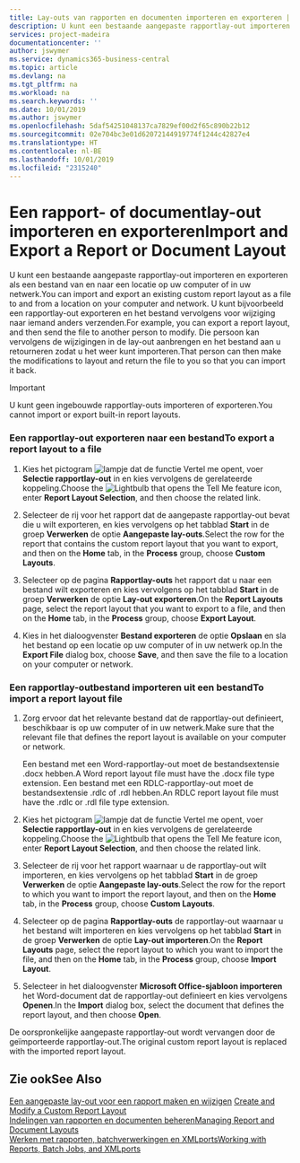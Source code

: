 ```yaml
---
title: Lay-outs van rapporten en documenten importeren en exporteren | Microsoft Docs
description: U kunt een bestaande aangepaste rapportlay-out importeren en exporteren als een bestand van en naar een locatie op uw computer of in uw netwerk.
services: project-madeira
documentationcenter: ''
author: jswymer
ms.service: dynamics365-business-central
ms.topic: article
ms.devlang: na
ms.tgt_pltfrm: na
ms.workload: na
ms.search.keywords: ''
ms.date: 10/01/2019
ms.author: jswymer
ms.openlocfilehash: 5daf54251048137ca7829ef00d2f65c890b22b12
ms.sourcegitcommit: 02e704bc3e01d62072144919774f1244c42827e4
ms.translationtype: HT
ms.contentlocale: nl-BE
ms.lasthandoff: 10/01/2019
ms.locfileid: "2315240"
---
```

# <a name="import-and-export-a-report-or-document-layout"></a><span data-ttu-id="08d8b-103">Een rapport- of documentlay-out importeren en exporteren</span><span class="sxs-lookup"><span data-stu-id="08d8b-103">Import and Export a Report or Document Layout</span></span>
<span data-ttu-id="08d8b-104">U kunt een bestaande aangepaste rapportlay-out importeren en exporteren als een bestand van en naar een locatie op uw computer of in uw netwerk.</span><span class="sxs-lookup"><span data-stu-id="08d8b-104">You can import and export an existing custom report layout as a file to and from a location on your computer and network.</span></span> <span data-ttu-id="08d8b-105">U kunt bijvoorbeeld een rapportlay-out exporteren en het bestand vervolgens voor wijziging naar iemand anders verzenden.</span><span class="sxs-lookup"><span data-stu-id="08d8b-105">For example, you can export a report layout, and then send the file to another person to modify.</span></span> <span data-ttu-id="08d8b-106">Die persoon kan vervolgens de wijzigingen in de lay-out aanbrengen en het bestand aan u retourneren zodat u het weer kunt importeren.</span><span class="sxs-lookup"><span data-stu-id="08d8b-106">That person can then make the modifications to layout and return the file to you so that you can import it back.</span></span>  

> [!IMPORTANT]  
>  <span data-ttu-id="08d8b-107">U kunt geen ingebouwde rapportlay-outs importeren of exporteren.</span><span class="sxs-lookup"><span data-stu-id="08d8b-107">You cannot import or export built-in report layouts.</span></span>  

### <a name="to-export-a-report-layout-to-a-file"></a><span data-ttu-id="08d8b-108">Een rapportlay-out exporteren naar een bestand</span><span class="sxs-lookup"><span data-stu-id="08d8b-108">To export a report layout to a file</span></span>  

1.  <span data-ttu-id="08d8b-109">Kies het pictogram ![lampje dat de functie Vertel me opent](media/ui-search/search_small.png "Vertel me wat u wilt doen"), voer **Selectie rapportlay-out** in en kies vervolgens de gerelateerde koppeling.</span><span class="sxs-lookup"><span data-stu-id="08d8b-109">Choose the ![Lightbulb that opens the Tell Me feature](media/ui-search/search_small.png "Tell me what you want to do") icon, enter **Report Layout Selection**, and then choose the related link.</span></span>  

2.  <span data-ttu-id="08d8b-110">Selecteer de rij voor het rapport dat de aangepaste rapportlay-out bevat die u wilt exporteren, en kies vervolgens op het tabblad **Start** in de groep **Verwerken** de optie **Aangepaste lay-outs**.</span><span class="sxs-lookup"><span data-stu-id="08d8b-110">Select the row for the report that contains the custom report layout that you want to export, and then on the **Home** tab, in the **Process** group, choose **Custom Layouts**.</span></span>  

3.  <span data-ttu-id="08d8b-111">Selecteer op de pagina **Rapportlay-outs** het rapport dat u naar een bestand wilt exporteren en kies vervolgens op het tabblad **Start** in de groep **Verwerken** de optie **Lay-out exporteren**.</span><span class="sxs-lookup"><span data-stu-id="08d8b-111">On the **Report Layouts** page, select the report layout that you want to export to a file, and then on the **Home** tab, in the **Process** group, choose **Export Layout**.</span></span>  

4.  <span data-ttu-id="08d8b-112">Kies in het dialoogvenster **Bestand exporteren** de optie **Opslaan** en sla het bestand op een locatie op uw computer of in uw netwerk op.</span><span class="sxs-lookup"><span data-stu-id="08d8b-112">In the **Export File** dialog box, choose **Save**, and then save the file to a location on your computer or network.</span></span>  

### <a name="to-import-a-report-layout-file"></a><span data-ttu-id="08d8b-113">Een rapportlay-outbestand importeren uit een bestand</span><span class="sxs-lookup"><span data-stu-id="08d8b-113">To import a report layout file</span></span>  

1.  <span data-ttu-id="08d8b-114">Zorg ervoor dat het relevante bestand dat de rapportlay-out definieert, beschikbaar is op uw computer of in uw netwerk.</span><span class="sxs-lookup"><span data-stu-id="08d8b-114">Make sure that the relevant file that defines the report layout is available on your computer or network.</span></span>  

     <span data-ttu-id="08d8b-115">Een bestand met een Word-rapportlay-out moet de bestandsextensie .docx hebben.</span><span class="sxs-lookup"><span data-stu-id="08d8b-115">A Word report layout file must have the .docx file type extension.</span></span> <span data-ttu-id="08d8b-116">Een bestand met een RDLC-rapportlay-out moet de bestandsextensie .rdlc of .rdl hebben.</span><span class="sxs-lookup"><span data-stu-id="08d8b-116">An RDLC report layout file must have the .rdlc or .rdl file type extension.</span></span>  

2.  <span data-ttu-id="08d8b-117">Kies het pictogram ![lampje dat de functie Vertel me opent](media/ui-search/search_small.png "Vertel me wat u wilt doen"), voer **Selectie rapportlay-out** in en kies vervolgens de gerelateerde koppeling.</span><span class="sxs-lookup"><span data-stu-id="08d8b-117">Choose the ![Lightbulb that opens the Tell Me feature](media/ui-search/search_small.png "Tell me what you want to do") icon, enter **Report Layout Selection**, and then choose the related link.</span></span>  

3.  <span data-ttu-id="08d8b-118">Selecteer de rij voor het rapport waarnaar u de rapportlay-out wilt importeren, en kies vervolgens op het tabblad **Start** in de groep **Verwerken** de optie **Aangepaste lay-outs**.</span><span class="sxs-lookup"><span data-stu-id="08d8b-118">Select the row for the report to which you want to import the report layout, and then on the **Home** tab, in the **Process** group, choose **Custom Layouts**.</span></span>  

4.  <span data-ttu-id="08d8b-119">Selecteer op de pagina **Rapportlay-outs** de rapportlay-out waarnaar u het bestand wilt importeren en kies vervolgens op het tabblad **Start** in de groep **Verwerken** de optie **Lay-out importeren**.</span><span class="sxs-lookup"><span data-stu-id="08d8b-119">On the **Report Layouts** page, select the report layout to which you want to import the file, and then on the **Home** tab, in the **Process** group, choose **Import Layout**.</span></span>  

5.  <span data-ttu-id="08d8b-120">Selecteer in het dialoogvenster **Microsoft Office-sjabloon importeren** het Word-document dat de rapportlay-out definieert en kies vervolgens **Openen**.</span><span class="sxs-lookup"><span data-stu-id="08d8b-120">In the **Import** dialog box, select the document that defines the report layout, and then choose **Open**.</span></span>  

 <span data-ttu-id="08d8b-121">De oorspronkelijke aangepaste rapportlay-out wordt vervangen door de geïmporteerde rapportlay-out.</span><span class="sxs-lookup"><span data-stu-id="08d8b-121">The original custom report layout is replaced with the imported report layout.</span></span>  

## <a name="see-also"></a><span data-ttu-id="08d8b-122">Zie ook</span><span class="sxs-lookup"><span data-stu-id="08d8b-122">See Also</span></span>  
 <span data-ttu-id="08d8b-123">[Een aangepaste lay-out voor een rapport maken en wijzigen](ui-how-create-custom-report-layout.md) </span><span class="sxs-lookup"><span data-stu-id="08d8b-123">[Create and Modify a Custom Report Layout](ui-how-create-custom-report-layout.md) </span></span>  
 [<span data-ttu-id="08d8b-124">Indelingen van rapporten en documenten beheren</span><span class="sxs-lookup"><span data-stu-id="08d8b-124">Managing Report and Document Layouts</span></span>](ui-manage-report-layouts.md)  
 [<span data-ttu-id="08d8b-125">Werken met rapporten, batchverwerkingen en XMLports</span><span class="sxs-lookup"><span data-stu-id="08d8b-125">Working with Reports, Batch Jobs, and XMLports</span></span>](ui-work-report.md)    
